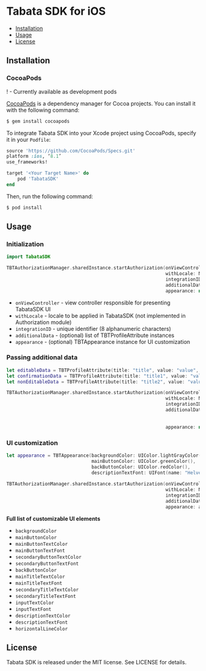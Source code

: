 # Tabata SDK for iOS

- [Installation](#installation)
- [Usage](#usage)
- [License](#license)

## Installation

### CocoaPods

! - Currently available as development pods

[CocoaPods](http://cocoapods.org) is a dependency manager for Cocoa projects. You can install it with the following command:

```bash
$ gem install cocoapods
```

To integrate Tabata SDK into your Xcode project using CocoaPods, specify it in your `Podfile`:

```ruby
source 'https://github.com/CocoaPods/Specs.git'
platform :ios, ‘8.1’
use_frameworks!

target '<Your Target Name>' do
    pod 'TabataSDK'
end
```

Then, run the following command:

```bash
$ pod install
```

## Usage

### Initialization

```swift
import TabataSDK

TBTAuthorizationManager.sharedInstance.startAuthorization(onViewController: self,
                                                          withLocale: NSLocale.currentLocale(),
                                                          integrationID: "nhv87ytf",
                                                          additionalData: nil,
                                                          appearance: nil)
```

- `onViewController` - view controller responsible for presenting TabataSDK UI
- `withLocale` - locale to be applied in TabataSDK (not implemented in Authorization module)
- `integrationID` - unique identifier (8 alphanumeric characters)
- `additionalData` - (optional) list of TBTProfileAttribute instances
- `appearance` - (optional) TBTAppearance instance for UI customization

### Passing additional data

```swift
let editableData = TBTProfileAttribute(title: "title", value: "value", type: .Editable)
let confirmationData = TBTProfileAttribute(title: "title1", value: "value1", type: .NeedsConfirmation)
let nonEditableData = TBTProfileAttribute(title: "title2", value: "value2", type: .NonEditable)

TBTAuthorizationManager.sharedInstance.startAuthorization(onViewController: self,
                                                          withLocale: NSLocale.currentLocale(),
                                                          integrationID: "nhv87ytf",
                                                          additionalData: [editableData, 
                                                                           confirmationData, 
                                                                           nonEditableData],
                                                          appearance: nil)
```

### UI customization

```swift
let appearance = TBTAppearance(backgroundColor: UIColor.lightGrayColor(),
                               mainButtonColor: UIColor.greenColor(),
                               backButtonColor: UIColor.redColor(),
                               descriptionTextFont: UIFont(name: "HelveticaNeue-Thin ", size: 20))
                               
TBTAuthorizationManager.sharedInstance.startAuthorization(onViewController: self,
                                                          withLocale: NSLocale.currentLocale(),
                                                          integrationID: "nhv87ytf",
                                                          additionalData: nil,
                                                          appearance: appearance)                               
```

**Full list of customizable UI elements**
- `backgroundColor`
- `mainButtonColor`
- `mainButtonTextColor`
- `mainButtonTextFont`
- `secondaryButtonTextColor`
- `secondaryButtonTextFont`
- `backButtonColor`
- `mainTitleTextColor`
- `mainTitleTextFont`
- `secondaryTitleTextColor`
- `secondaryTitleTextFont`
- `inputTextColor`
- `inputTextFont`
- `descriptionTextColor`
- `descriptionTextFont`
- `horizontalLineColor`

## License

Tabata SDK is released under the MIT license. See LICENSE for details.
